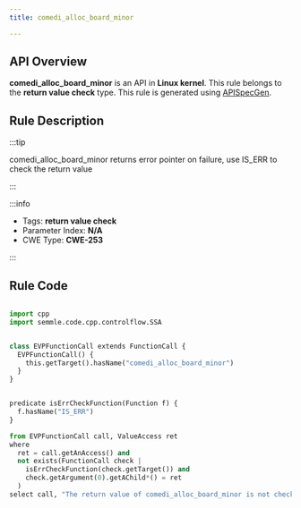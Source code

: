 ```yaml
---
title: comedi_alloc_board_minor

---
```



## API Overview
**comedi_alloc_board_minor** is an API in **Linux kernel**. This rule belongs to the **return value check** type. This rule is generated using [APISpecGen](../../tools/APISpecGen).
## Rule Description

:::tip

comedi_alloc_board_minor returns error pointer on failure, use IS_ERR to check the return value

:::

:::info

- Tags: **return value check**
- Parameter Index: **N/A**
- CWE Type: **CWE-253**

:::

## Rule Code
```python

import cpp
import semmle.code.cpp.controlflow.SSA


class EVPFunctionCall extends FunctionCall {
  EVPFunctionCall() {
    this.getTarget().hasName("comedi_alloc_board_minor")
  }
}


predicate isErrCheckFunction(Function f) {
  f.hasName("IS_ERR") 
}

from EVPFunctionCall call, ValueAccess ret
where
  ret = call.getAnAccess() and
  not exists(FunctionCall check |
    isErrCheckFunction(check.getTarget()) and
    check.getArgument(0).getAChild*() = ret
  )
select call, "The return value of comedi_alloc_board_minor is not checked with IS_ERR."
    
```